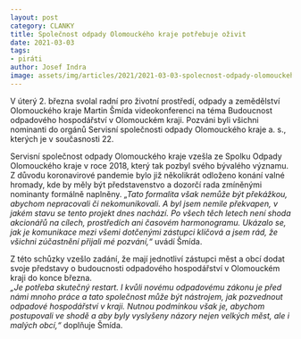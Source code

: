 ```yaml
---
layout: post
category: CLANKY
title: Společnost odpady Olomouckého kraje potřebuje oživit
date: 2021-03-03
tags: 
- piráti
author: Josef Indra
image: assets/img/articles/2021/2021-03-03-spolecnost-odpady-olomouckeho-kraje-potrebuje-ozivit.jpg  #751x422 pixelu
---
```

V úterý 2. března svolal radní pro životní prostředí, odpady a zemědělství Olomouckého kraje Martin Šmída videokonferenci na téma Budoucnost odpadového hospodářství v Olomouckém kraji. Pozváni byli všichni nominanti do orgánů Servisní společnosti odpady Olomouckého kraje a. s., kterých je v současnosti 22.  

Servisní společnost odpady Olomouckého kraje vzešla ze Spolku Odpady Olomouckého kraje v roce 2018, který tak pozbyl svého bývalého významu. Z důvodu koronavirové pandemie bylo již několikrát odloženo konání valné hromady, kde by měly být představenstvo a dozorčí rada zmíněnými nominanty formálně naplněny.  *„Tato formalita však nemůže být překážkou, abychom nepracovali či nekomunikovali. A byl jsem nemile překvapen, v jakém stavu se tento projekt dnes nachází. Po všech těch letech není shoda akcionářů na cílech, prostředích ani časovém harmonogramu. Ukázalo se, jak je komunikace mezi všemi dotčenými zástupci klíčová a jsem rád, že všichni zúčastnění přijali mé pozvání,“* uvádí Šmída.  

Z této schůzky vzešlo zadání, že mají jednotliví zástupci měst a obcí dodat svoje představy o budoucnosti odpadového hospodářství v Olomouckém kraji do konce března.   
*„Je potřeba skutečný restart. I kvůli novému odpadovému zákonu je před námi mnoho práce a tato společnost může být nástrojem, jak pozvednout odpadové hospodářství v kraji. Nutnou podmínkou však je, abychom postupovali ve shodě a aby byly vyslyšeny názory nejen velkých měst, ale i malých obcí,“* doplňuje Šmída.
